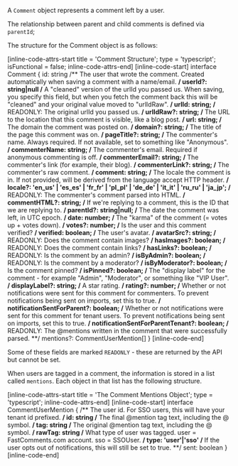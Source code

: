 A `Comment` object represents a comment left by a user.

The relationship between parent and child comments is defined via `parentId`;

The structure for the Comment object is as follows:

[inline-code-attrs-start title = 'Comment Structure'; type = 'typescript'; isFunctional = false; inline-code-attrs-end]
[inline-code-start]
interface Comment {
    id: string
    /** The user that wrote the comment. Created automatically when saving a comment with a name/email. **/
    userId?: string|null
    /** A "cleaned" version of the urlId you passed us. When saving, you specify this field, but when you fetch the comment back this will be "cleaned" and your original value moved to "urlIdRaw". **/
    urlId: string;
    /** READONLY: The original urlId you passed us. **/
    urlIdRaw?: string;
    /** The URL to the location that this comment is visible, like a blog post. **/
    url: string;
    /** The domain the comment was posted on. **/
    domain?: string;
    /** The title of the page this comment was on. **/
    pageTitle?: string;
    /** The commenter's name. Always required. If not available, set to something like "Anonymous". **/
    commenterName: string;
    /** The commenter's email. Required if anonymous commenting is off. **/
    commenterEmail?: string;
    /** The commenter's link (for example, their blog). **/
    commenterLink?: string;
    /** The commenter's raw comment. **/
    comment: string;
    /** The locale the comment is in. If not provided, will be derived from the language accept HTTP header. **/
    locale?: 'en_us' | 'es_es' | 'fr_fr' | 'pl_pl' | 'de_de' | 'it_it' | 'ru_ru' | 'ja_jp';
    /** READONLY: The commenter's comment parsed into HTML. **/
    commentHTML?: string;
    /** If we're replying to a comment, this is the ID that we are replying to. **/
    parentId?: string|null;
    /** The date the comment was left, in UTC epoch. **/
    date: number;
    /** The "karma" of the comment (= votes up + votes down). **/
    votes?: number;
    /** Is the user and this comment verified? **/
    verified: boolean;
    /** The user's avatar. **/
    avatarSrc?: string;
    /** READONLY: Does the comment contain images? **/
    hasImages?: boolean;
    /** READONLY: Does the comment contain links? **/
    hasLinks?: boolean;
    /** READONLY: Is the comment by an admin? **/
    isByAdmin?: boolean;
    /** READONLY: Is the comment by a moderator? **/
    isByModerator?: boolean;
    /** Is the comment pinned? **/
    isPinned?: boolean;
    /** The "display label" for the comment - for example "Admin", "Moderator", or something like "VIP User". **/
    displayLabel?: string;
    /** A star rating. **/
    rating?: number;
    /** Whether or not notifications were sent for this comment for commenters. To prevent notifications being sent on imports, set this to true. **/
    notificationSentForParent?: boolean;
    /** Whether or not notifications were sent for this comment for tenant users. To prevent notifications being sent on imports, set this to true. **/
    notificationSentForParentTenant?: boolean;
    /** READONLY: The @mentions written in the comment that were successfully parsed. **/
    mentions?: CommentUserMention[]
}
[inline-code-end]

Some of these fields are marked `READONLY` - these are returned by the API but cannot be set.

When users are tagged in a comment, the information is stored in a list called `mentions`. Each object in that list
has the following structure.

[inline-code-attrs-start title = 'The Comment Mentions Object'; type = 'typescript'; inline-code-attrs-end]
[inline-code-start]
interface CommentUserMention {
    /** The user id. For SSO users, this will have your tenant id prefixed. **/
    id: string
    /** The final @mention tag text, including the @ symbol. **/
    tag: string
    /** The original @mention tag text, including the @ symbol. **/
    rawTag: string
    /** What type of user was tagged. user = FastComments.com account. sso = SSOUser. **/
    type: 'user'|'sso'
    /** If the user opts out of notifications, this will still be set to true. **/
    sent: boolean
}
[inline-code-end]
